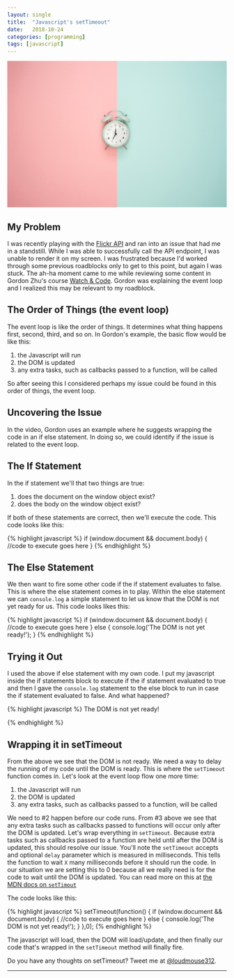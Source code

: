 ```yaml
---
layout: single
title:  "Javascript's setTimeout"
date:   2018-10-24
categories: [programming]
tags: [javascript]
---
```


![alt text][setTimeout]

## My Problem

I was recently playing with the [Flickr API][Flickr API] and ran into an issue that had me in a standstill. While I was able to successfully call the API endpoint, I was unable to render it on my screen. I was frustrated because I'd worked through some previous roadblocks only to get to this point, but again I was stuck. The ah-ha moment came to me while reviewing some content in Gordon Zhu's course [Watch & Code][Watch & Code]. Gordon was explaining the event loop and I realized this may be relevant to my roadblock.


## The Order of Things (the event loop)

The event loop is like the order of things. It determines what thing happens first, second, third, and so on. In Gordon's example, the basic flow would be like this:

1. the Javascript will run
2. the DOM is updated
3. any extra tasks, such as callbacks passed to a function, will be called

So after seeing this I considered perhaps my issue could be found in this order of things, the event loop.

## Uncovering the Issue

In the video, Gordon uses an example where he suggests wrapping the code in an if else statement. In doing so, we could identify if the issue is related to the event loop.


## The If Statement

In the if statement we'll that two things are true:

1. does the document on the window object exist?
2. does the body on the window object exist?

If both of these statements are correct, then we'll execute the code. This code looks like this:

{% highlight javascript %}
if (window.document && document.body) {
  //code to execute goes here
}
{% endhighlight %}


## The Else Statement

We then want to fire some other code if the if statement evaluates to false. This is where the else statement comes in to play. Within the else statement we can `console.log` a simple statement to let us know that the DOM is not yet ready for us. This code looks likes this:

{% highlight javascript %}
if (window.document && document.body) {
  //code to execute goes here
} else {
      console.log('The DOM is not yet ready!');
  }
{% endhighlight %}

## Trying it Out

I used the above if else statement with my own code. I put my javascript inside the if statements block to execute if the if statement evaluated to true and then I gave the `console.log` statement to the else block to run in case the if statement evaluated to false. And what happened?

{% highlight javascript %}
The DOM is not yet ready!

{% endhighlight %}



## Wrapping it in setTimeout

From the above we see that the DOM is not ready. We need a way to delay the running of my code until the DOM is ready. This is where the `setTimeout` function comes in. Let's look at the event loop flow one more time:

1. the Javascript will run
2. the DOM is updated
3. any extra tasks, such as callbacks passed to a function, will be called

We need to #2 happen before our code runs. From #3 above we see that any extra tasks such as callbacks passed to functions will occur only after the DOM is updated. Let's wrap everything in `setTimeout`. Because extra tasks such as callbacks passed to a function are held until after the DOM is updated, this should resolve our issue. You'll note the `setTimeout` accepts and optional `delay` parameter which is measured in milliseconds. This tells the function to wait `X` many milliseconds before it should run the code. In our situation we are setting this to 0 because all we really need is for the code to wait until the DOM is updated. You can read more on this at [the MDN docs on `setTimout`][MDN Docs for setTimeout]

The code looks like this:

{% highlight javascript %}
setTimeout(function() {
  if (window.document && document.body) {
    //code to execute goes here
  } else {
        console.log('The DOM is not yet ready!');
    }
},0);
{% endhighlight %}

The javascript will load, then the DOM will load/update, and then finally our code that's wrapped in the `setTimeout` method will finally fire.



Do you have any thoughts on setTimeout? Tweet me at [@loudmouse312][@loudmouse312].


---


<!-- Images -->
[setTimeout]: /images/icons8-team-643498-unsplash.jpg "Photo by Icons8 team on Unsplash"

<!-- Links -->
[Flickr API]: https://www.flickr.com/services/api/
[Watch & Code]: https://watchandcode.com/
[MDN Docs for setTimeout]: https://developer.mozilla.org/en-US/docs/Web/API/WindowOrWorkerGlobalScope/setTimeout
[@loudmouse312]: https://twitter.com/loudmouse312
